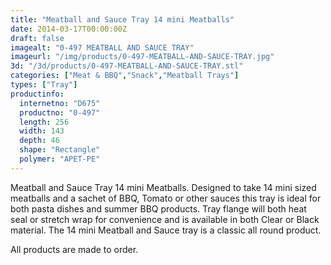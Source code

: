 ```yaml
---
title: "Meatball and Sauce Tray 14 mini Meatballs"
date: 2014-03-17T00:00:00Z
draft: false
imagealt: "0-497 MEATBALL AND SAUCE TRAY"
imageurl: "/img/products/0-497-MEATBALL-AND-SAUCE-TRAY.jpg"
3d: "/3d/products/0-497-MEATBALL-AND-SAUCE-TRAY.stl"
categories: ["Meat & BBQ","Snack","Meatball Trays"]
types: ["Tray"]
productinfo:
  internetno: "D675"
  productno: "0-497"
  length: 256
  width: 143
  depth: 46
  shape: "Rectangle"
  polymer: "APET-PE"
---
```

Meatball and Sauce Tray 14 mini Meatballs. Designed to take 14 mini sized meatballs and a sachet of BBQ, Tomato or other sauces this tray is ideal for both pasta dishes and summer BBQ products. Tray flange will both heat seal or stretch wrap for convenience and is available in both Clear or Black material. The 14 mini Meatball and Sauce tray is a classic all round product.

All products are made to order.